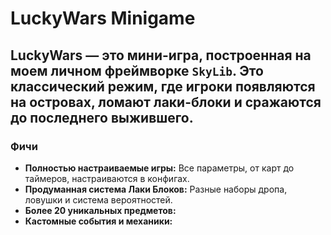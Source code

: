 # LuckyWars Minigame

**LuckyWars** — это мини-игра, построенная на моем личном фреймворке `SkyLib`. Это классический режим, где игроки появляются на островах, ломают лаки-блоки и сражаются до последнего выжившего.
---

### Фичи

- **Полностью настраиваемые игры:** Все параметры, от карт до таймеров, настраиваются в конфигах.
- **Продуманная система Лаки Блоков:** Разные наборы дропа, ловушки и система вероятностей.
- **Более 20 уникальных предметов:**
- **Кастомные события и механики:** 

